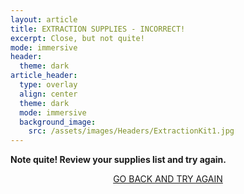 ```yaml
---
layout: article
title: EXTRACTION SUPPLIES - INCORRECT!
excerpt: Close, but not quite!
mode: immersive
header:
  theme: dark
article_header:
  type: overlay
  align: center
  theme: dark
  mode: immersive
  background_image:
    src: /assets/images/Headers/ExtractionKit1.jpg
---
```


**Note quite! Review your supplies list and try again.**


<p align="center">
<a class="button button--outline-primary button--pill" href="ExtractionBackground">GO BACK AND TRY AGAIN</a></p>